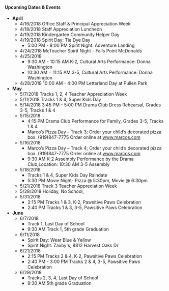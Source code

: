 
#### Upcoming Dates & Events
* __April__
  * 4/16/2018 Office Staff & Principal Appreciation Week
  * 4/18/2018 Staff Appreciation Luncheon
  * 4/19/2018 Kindergarten Community Helper Day
  * 4/19/2018 Spirit Day: Tie Dye Day
    * 5:00 PM - 8:00 PM Spirit Night: Adventure Landing
  * 4/24/2018 McTeacher Spirit Night - Falls Point McDonalds
  * 4/25/2018
    * 9:30 AM - 10:15 AM K-2, Cultural Arts Performance: Donna Washington
    * 10:30 AM = 11:15 AM 3-5, Cultural Arts Performance: Donna Washington
  * 4/28/2018 10:00 AM - 4:00 PM Letterland Day at Pullen Park
* __May__
  * 5/7/2018 Tracks 1, 2, 4 Teacher Appreciation Week
  * 5/11/2018 Tracks 1 & 4, Super Kids Day
  * 5/14/2018 3:45 PM - 5:00 PM Drama Club Dress Rehearsal, Grades 3-5, Tracks 1 & 4
  * 5/15/2018 
    * 4:15 PM Drama Club Performance for Family, Grades 3-5, Tracks 1 & 4
    * Marco’s Pizza Day – Track 3; Order your child’s decorated pizza box. (919)847-7775 Order online at www.marcos.com
  * 5/16/2018 
    * Marco’s Pizza Day – Track 4; Order your child’s decorated pizza box. (919)847-7775 Order online at www.marcos.com
    * 9:30 AM K-2 Assembly Performance by the Drama Club,Location: 10:30 AM 3-5 Assembly
  * 5/18/2018 
    * Tracks 1 & 4, Super Kids Day Raindate
    * 5:30 PM Movie Night- Pizza @ 5:30pm, Movie @ 6:30pm
  * 5/21/2018 Track 3 Teacher Appreciation Week
  * 5/28/2018 Holiday, No School,
  * 5/31/2018 
    * 2:15 PM Tracks 1 & 3, K-2, Pawsitive Paws Celebration
    * 2:40 PM Tracks 1 & 3, 3-5, Pawsitive Paws Celebration
* __June__
  * 6/7/2018 
    * Track 1, Last Day of School
    * 9:30 AM Track 1, 5th grade Graduation
  * 6/11/2018 
    * Spirit Day: Wear Blue & Yellow
    * Spirit Night: Zaxby's, 8812 Harvest Oaks Dr
  * 6/21/2018
    * 2:15 PM Tracks 2 & 4, K-2, Pawsitive Paws Celebration
    * 2:40 PM - 3:00 PM Tracks 2 & 4, 3-5, Pawsitive Paws Celebration
  * 6/29/2018
    * Tracks 2, 3, 4, Last Day of School
    * 9:30 AM 5th grade Graduation  
